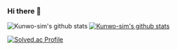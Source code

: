 ### Hi there 👋
![Kunwo-sim's github stats](https://github-readme-stats.vercel.app/api?username=Kunwo-sim&show_icons=true)
[![Kunwo-sim's github stats](https://github-readme-stats.vercel.app/api/top-langs/?username=Kunwo-sim&show_icons=true&hide_border=true&title_color=004386&icon_color=004386&layout=compact)](https://github.com/Kunwo-sim)
<!--
**Kunwo-sim/Kunwo-sim** is a ✨ _special_ ✨ repository because its `README.md` (this file) appears on your GitHub profile.

Here are some ideas to get you started:

- 🔭 I’m currently working on ...
- 🌱 I’m currently learning ...
- 👯 I’m looking to collaborate on ...
- 🤔 I’m looking for help with ...
- 💬 Ask me about ...
- 📫 How to reach me: ...
- 😄 Pronouns: ...
- ⚡ Fun fact: ...
-->

[![Solved.ac Profile](http://mazassumnida.wtf/api/v2/generate_badge?boj=simkunwo)](https://solved.ac/simkunwo/)
